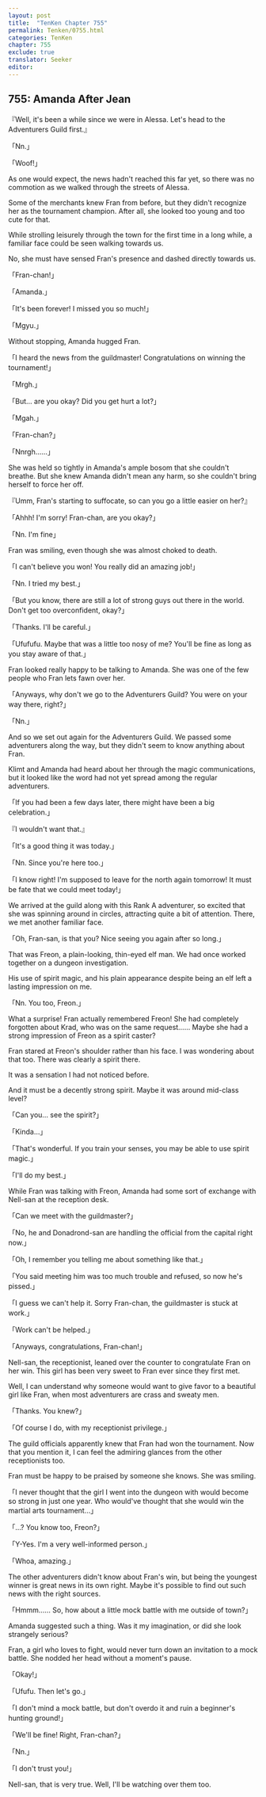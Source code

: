 ```yaml
---
layout: post
title:  "TenKen Chapter 755"
permalink: Tenken/0755.html
categories: TenKen
chapter: 755
exclude: true
translator: Seeker
editor: 
---
```

<h2>755: Amanda After Jean</h2>

『Well, it's been a while since we were in Alessa. Let's head to the Adventurers Guild first.』

「Nn.」

「Woof!」

As one would expect, the news hadn't reached this far yet, so there was no commotion as we walked through the streets of Alessa.

Some of the merchants knew Fran from before, but they didn't recognize her as the tournament champion. After all, she looked too young and too cute for that.

While strolling leisurely through the town for the first time in a long while, a familiar face could be seen walking towards us.

No, she must have sensed Fran's presence and dashed directly towards us.

「Fran-chan!」

「Amanda.」

「It's been forever! I missed you so much!」

「Mgyu.」

Without stopping, Amanda hugged Fran.

「I heard the news from the guildmaster! Congratulations on winning the tournament!」

「Mrgh.」

「But… are you okay? Did you get hurt a lot?」

「Mgah.」

「Fran-chan?」

「Nnrgh……」

She was held so tightly in Amanda's ample bosom that she couldn't breathe. But she knew Amanda didn't mean any harm, so she couldn't bring herself to force her off.

『Umm, Fran's starting to suffocate, so can you go a little easier on her?』

「Ahhh! I'm sorry! Fran-chan, are you okay?」

「Nn. I'm fine」

Fran was smiling, even though she was almost choked to death.

「I can't believe you won! You really did an amazing job!」

「Nn. I tried my best.」

「But you know, there are still a lot of strong guys out there in the world. Don't get too overconfident, okay?」

「Thanks. I'll be careful.」

「Ufufufu. Maybe that was a little too nosy of me? You'll be fine as long as you stay aware of that.」

Fran looked really happy to be talking to Amanda. She was one of the few people who Fran lets fawn over her.

「Anyways, why don't we go to the Adventurers Guild? You were on your way there, right?」

「Nn.」

And so we set out again for the Adventurers Guild. We passed some adventurers along the way, but they didn't seem to know anything about Fran.

Klimt and Amanda had heard about her through the magic communications, but it looked like the word had not yet spread among the regular adventurers.

「If you had been a few days later, there might have been a big celebration.」

『I wouldn't want that.』

「It's a good thing it was today.」

「Nn. Since you're here too.」

「I know right! I'm supposed to leave for the north again tomorrow! It must be fate that we could meet today!」

We arrived at the guild along with this Rank A adventurer, so excited that she was spinning around in circles, attracting quite a bit of attention. There, we met another familiar face.

「Oh, Fran-san, is that you? Nice seeing you again after so long.」

That was Freon, a plain-looking, thin-eyed elf man. We had once worked together on a dungeon investigation.

His use of spirit magic, and his plain appearance despite being an elf left a lasting impression on me.

「Nn. You too, Freon.」

What a surprise! Fran actually remembered Freon! She had completely forgotten about Krad, who was on the same request…… Maybe she had a strong impression of Freon as a spirit caster?

Fran stared at Freon's shoulder rather than his face. I was wondering about that too. There was clearly a spirit there.

It was a sensation I had not noticed before.

And it must be a decently strong spirit. Maybe it was around mid-class level?

「Can you… see the spirit?」

「Kinda…」

「That's wonderful. If you train your senses, you may be able to use spirit magic.」

「I'll do my best.」

While Fran was talking with Freon, Amanda had some sort of exchange with Nell-san at the reception desk.

「Can we meet with the guildmaster?」

「No, he and Donadrond-san are handling the official from the capital right now.」

「Oh, I remember you telling me about something like that.」

「You said meeting him was too much trouble and refused, so now he's pissed.」

「I guess we can't help it. Sorry Fran-chan, the guildmaster is stuck at work.」

「Work can't be helped.」

「Anyways, congratulations, Fran-chan!」

Nell-san, the receptionist, leaned over the counter to congratulate Fran on her win. This girl has been very sweet to Fran ever since they first met.

Well, I can understand why someone would want to give favor to a beautiful girl like Fran, when most adventurers are crass and sweaty men.

「Thanks. You knew?」

「Of course I do, with my receptionist privilege.」

The guild officials apparently knew that Fran had won the tournament. Now that you mention it, I can feel the admiring glances from the other receptionists too.

Fran must be happy to be praised by someone she knows. She was smiling.

「I never thought that the girl I went into the dungeon with would become so strong in just one year. Who would've thought that she would win the martial arts tournament…」

「…? You know too, Freon?」

「Y-Yes. I'm a very well-informed person.」

「Whoa, amazing.」

The other adventurers didn't know about Fran's win, but being the youngest winner is great news in its own right. Maybe it's possible to find out such news with the right sources.

「Hmmm…… So, how about a little mock battle with me outside of town?」

Amanda suggested such a thing. Was it my imagination, or did she look strangely serious?

Fran, a girl who loves to fight, would never turn down an invitation to a mock battle. She nodded her head without a moment's pause.

「Okay!」

「Ufufu. Then let's go.」

「I don't mind a mock battle, but don't overdo it and ruin a beginner's hunting ground!」

「We'll be fine! Right, Fran-chan?」

「Nn.」

「I don't trust you!」

Nell-san, that is very true. Well, I'll be watching over them too.



